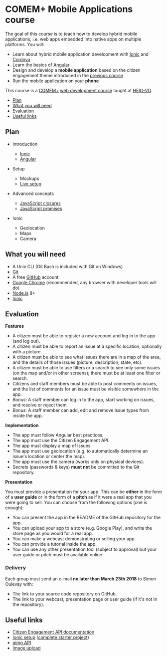 # COMEM+ Mobile Applications course

The goal of this course is to teach how to develop hybrid mobile applications, i.e. web apps embedded into native apps on multiple platforms.
You will:

* Learn about hybrid mobile application development with [Ionic][ionic] and [Cordova][cordova]
* Learn the basics of [Angular][angular]
* Design and develop a **mobile application** based on the citizen engagement theme introduced in the [previous course][webserv]
* Run the mobile application on your **phone**

This course is a [COMEM+][comem] [web development course][comem-webdev] taught at [HEIG-VD][heig].

<!-- START doctoc generated TOC please keep comment here to allow auto update -->
<!-- DON'T EDIT THIS SECTION, INSTEAD RE-RUN doctoc TO UPDATE -->


- [Plan](#plan)
- [What you will need](#what-you-will-need)
- [Evaluation](#evaluation)
- [Useful links](#useful-links)

<!-- END doctoc generated TOC please keep comment here to allow auto update -->



## Plan

* Introduction
  * [Ionic](https://mediacomem.github.io/comem-webdev-docs/2017-2018/subjects/ionic?home=MediaComem%2Fcomem-appmob%23readme)
  * [Angular](https://mediacomem.github.io/comem-webdev-docs/2017-2018/subjects/angular?home=MediaComem%2Fcomem-appmob%23readme)

* Setup
  * Mockups
  * [Live setup][setup-project]

* Advanced concepts
  * [JavaScript closures](https://mediacomem.github.io/comem-webdev-docs/2017-2018/subjects/js-closures?home=MediaComem%2Fcomem-appmob%23readme)
  * [JavaScript promises](https://mediacomem.github.io/comem-webdev-docs/2017-2018/subjects/js-promises?home=MediaComem%2Fcomem-appmob%23readme)

* Ionic
  * Geolocation
  * Maps
  * Camera



## What you will need

* A Unix CLI (Git Bash is included with Git on Windows)
* [Git][git-downloads]
* A free [GitHub][github] account
* [Google Chrome][chrome] (recommended, any browser with developer tools will do)
* [Node.js][node] 8+
* [Ionic][ionic-getting-started]



## Evaluation

**Features**

* A citizen must be able to register a new account and log in to the app (and log out).
* A citizen must be able to report an issue at a specific location, optionally with a picture.
* A citizen must be able to see what issues there are in a map of the area, and the details of those issues (picture, description, state, etc).
* A citizen must be able to use filters or a search to see only some issues (on the map and/or in other screens); there must be at least one filter or search.
* Citizens and staff members must be able to post comments on issues, and the list of comments for an issue must be visible somewhere in the app.
* *Bonus*: A staff member can log in to the app, start working on issues, and resolve or reject them.
* *Bonus*: A staff member can add, edit and remove issue types from inside the app.

**Implementation**

* The app must follow Angular best practices.
* The app must use the Citizen Engagement API.
* The app must display a map of issues.
* The app must use geolocation (e.g. to automatically determine an issue's location or center the map).
* The app must use the camera (works only on physical devices).
* Secrets (passwords & keys) **must not** be committed to the Git repository.

**Presentation**

You must provide a presentation for your app.
This can be **either** in the form of a **user guide** or in the form of a **pitch** as if it were a real app that you were going to sell.
You can choose from the following options (one is enough):

* You can present the app in the README of the GitHub repository for the app.
* You can upload your app to a store (e.g. Google Play), and write the store page as you would for a real app.
* You can make a webcast demonstrating or selling your app.
* You can provide a tutorial inside the app.
* You can use any other presentation tool (subject to approval) but your user guide or pitch must be available online.

### Delivery

Each group must send an e-mail **no later than March 23th 2018** to Simon Oulevay with:

* The link to your source code repository on GitHub.
* The link to your webcast, presentation page or user guide (if it's not in the repository).



## Useful links

* [Citizen Engagement API documentation][citizen-engagement-api]
* [Ionic setup][setup-project] ([complete starter project][starter-project])
* [qimg API][qimg]
* [Image upload](IMAGE-UPLOAD.md)



[angular]: https://angularjs.org
[angular-leaflet-directive]: https://github.com/tombatossals/angular-leaflet-directive
[angularjs-geolocation]: https://github.com/arunisrael/angularjs-geolocation
[chrome]: https://www.google.com/chrome/
[citizen-engagement-api]: https://mediacomem.github.io/comem-citizen-engagement-api
[comem]: http://www.heig-vd.ch/comem
[comem-webdev]: https://github.com/MediaComem/comem-webdev
[cordova]: https://cordova.apache.org
[git-downloads]: https://git-scm.com/downloads
[github]: https://github.com
[heig]: http://www.heig-vd.ch
[ionic]: http://ionicframework.com
[ionic-getting-started]: http://ionicframework.com/getting-started/
[mapbox]: https://www.mapbox.com
[node]: https://nodejs.org/
[qimg]: https://mediacomem.github.io/comem-qimg/
[setup-project]: https://github.com/MediaComem/comem-citizen-engagement-ionic-setup
[starter-project]: https://github.com/MediaComem/comem-citizen-engagement-ionic-starter
[webserv]: https://github.com/MediaComem/comem-webserv
